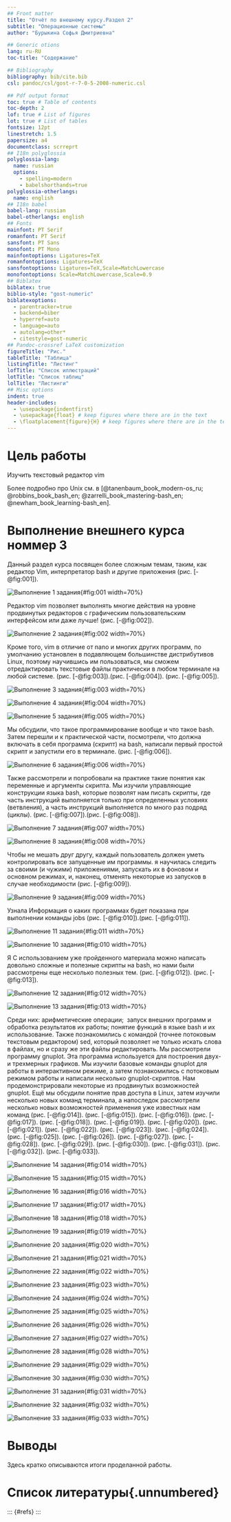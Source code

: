 ```yaml
---
## Front matter
title: "Отчёт по внешнему курсу.Раздел 2"
subtitle: "Операционные системы"
author: "Бурыкина Софья Дмитриевна"

## Generic otions
lang: ru-RU
toc-title: "Содержание"

## Bibliography
bibliography: bib/cite.bib
csl: pandoc/csl/gost-r-7-0-5-2008-numeric.csl

## Pdf output format
toc: true # Table of contents
toc-depth: 2
lof: true # List of figures
lot: true # List of tables
fontsize: 12pt
linestretch: 1.5
papersize: a4
documentclass: scrreprt
## I18n polyglossia
polyglossia-lang:
  name: russian
  options:
	- spelling=modern
	- babelshorthands=true
polyglossia-otherlangs:
  name: english
## I18n babel
babel-lang: russian
babel-otherlangs: english
## Fonts
mainfont: PT Serif
romanfont: PT Serif
sansfont: PT Sans
monofont: PT Mono
mainfontoptions: Ligatures=TeX
romanfontoptions: Ligatures=TeX
sansfontoptions: Ligatures=TeX,Scale=MatchLowercase
monofontoptions: Scale=MatchLowercase,Scale=0.9
## Biblatex
biblatex: true
biblio-style: "gost-numeric"
biblatexoptions:
  - parentracker=true
  - backend=biber
  - hyperref=auto
  - language=auto
  - autolang=other*
  - citestyle=gost-numeric
## Pandoc-crossref LaTeX customization
figureTitle: "Рис."
tableTitle: "Таблица"
listingTitle: "Листинг"
lofTitle: "Список иллюстраций"
lotTitle: "Список таблиц"
lolTitle: "Листинги"
## Misc options
indent: true
header-includes:
  - \usepackage{indentfirst}
  - \usepackage{float} # keep figures where there are in the text
  - \floatplacement{figure}{H} # keep figures where there are in the text
---
```


# Цель работы

Изучить текстовый редактор vim

Более подробно про Unix см. в [@tanenbaum_book_modern-os_ru; @robbins_book_bash_en; @zarrelli_book_mastering-bash_en; @newham_book_learning-bash_en].

# Выполнение внешнего курса номмер 3

 Данный раздел курса посвящен более сложным темам, таким, как редактор Vim, интерпретатор bash и другие приложения (рис. [-@fig:001]).

![Выполнение 1 задания](image/1.png){#fig:001 width=70%}

Редактор vim позволяет выполнять многие действия на уровне продвинутых редакторов с графическим пользовательским интерфейсом или даже лучше!  (рис. [-@fig:002]).

![Выполнение 2 задания](image/2.png){#fig:002 width=70%} 

Кроме того, vim в отличие от nano и многих других программ, по умолчанию установлен в подавляющем большинстве дистрибутивов Linux, поэтому научившись им пользоваться, мы сможем отредактировать текстовые файлы практически в любом терминале на любой системе.   (рис. [-@fig:003]).(рис. [-@fig:004]).  (рис. [-@fig:005]).

![Выполнение 3 задания](image/3.png){#fig:003 width=70%} 

![Выполнение 4 задания](image/4.png){#fig:004 width=70%} 

![Выполнение 5 задания](image/5.png){#fig:005 width=70%} 

Мы обсудили, что такое программирование вообще и что такое bash. Затем перешли и к практической части, посмотрели, что должна включать в себя программа (скрипт) на bash, написали первый простой скрипт и запустили его в терминале.  (рис. [-@fig:006]).

![Выполнение 6 задания](image/6.png){#fig:006 width=70%} 

Также рассмотрели и попробовали на практике такие понятия как переменные и аргументы скрипта. Мы изучили управляющие конструкции языка bash, которые позволят нам писать скрипты, где часть инструкций выполняется только при определенных условиях (ветвления), а часть инструкций выполняется по много раз подряд (циклы). (рис. [-@fig:007]).(рис. [-@fig:008]).


![Выполнение 7 задания](image/7.png){#fig:007 width=70%} 


![Выполнение 8 задания](image/8.png){#fig:008 width=70%} 

Чтобы не мешать друг другу, каждый пользователь должен уметь контролировать все запущенные им программы. я научилась следить за своими (и чужими) приложениями, запускать их в фоновом и основном режимах, и, наконец, отменять некоторые из запусков в случае необходимости (рис. [-@fig:009]).

![Выполнение 9 задания](image/9.png){#fig:009 width=70%} 

Узнала Информация о каких программах будет показана при выполнении команды jobs (рис. [-@fig:010]).(рис. [-@fig:011]).

![Выполнение 11 задания](image/11.png){#fig:011 width=70%} 

![Выполнение 10 задания](image/10.png){#fig:010 width=70%} 

  Я  С использованием уже пройденного материала можно написать довольно сложные и полезные скрипты на bash, но нами были рассмотрены еще несколько полезных тем.  (рис. [-@fig:012]). (рис. [-@fig:013]).

![Выполнение 12 задания](image/12.png){#fig:012 width=70%} 


![Выполнение 13 задания](image/13.png){#fig:013 width=70%} 

Среди них: арифметические операции;  запуск внешних программ и обработка результатов их работы; понятие функций в языке bash и их использование. Также познакомились с командой (точнее потоковым текстовым редактором) sed, который позволяет не только искать слова в файлах, но и сразу же эти файлы редактировать. Мы рассмотрели программу gnuplot. Эта программа используется для построения двух- и трехмерных графиков. Мы изучили базовые команды gnuplot для работы в интерактивном режиме, а затем познакомились с потоковым режимом работы и написали несколько gnuplot-скриптов. Нам продемонстрировали некоторые из продвинутых возможностей gnuplot. Ещё мы обсудили понятие прав доступа в Linux, затем изучили несколько новых команд терминала, а напоследок рассмотрели несколько новых возможностей применения уже известных нам команд (рис. [-@fig:014]).
(рис. [-@fig:015]).
(рис. [-@fig:016]).
(рис. [-@fig:017]).
(рис. [-@fig:018]).
(рис. [-@fig:019]).
(рис. [-@fig:020]).
(рис. [-@fig:021]).
(рис. [-@fig:022]).
(рис. [-@fig:023]).
(рис. [-@fig:024]).
(рис. [-@fig:025]).
(рис. [-@fig:026]).
(рис. [-@fig:027]).
(рис. [-@fig:028]).
(рис. [-@fig:029]).
(рис. [-@fig:030]).
(рис. [-@fig:031]).
(рис. [-@fig:032]).
(рис. [-@fig:033]).


![Выполнение 14 задания](image/14.png){#fig:014 width=70%} 

![Выполнение 15 задания](image/15.png){#fig:015 width=70%} 

![Выполнение 16 задания](image/16.png){#fig:016 width=70%} 

![Выполнение 17 задания](image/17.png){#fig:017 width=70%} 

![Выполнение 18 задания](image/18.png){#fig:018 width=70%} 

![Выполнение 19 задания](image/19.png){#fig:019 width=70%} 

![Выполнение 20 задания](image/20.png){#fig:020 width=70%} 

![Выполнение 21 задания](image/21.png){#fig:021 width=70%} 

![Выполнение 22 задания](image/22.png){#fig:022 width=70%} 

![Выполнение 23 задания](image/23.png){#fig:023 width=70%} 

![Выполнение 24 задания](image/24.png){#fig:024 width=70%} 

![Выполнение 25 задания](image/25.png){#fig:025 width=70%} 

![Выполнение 26 задания](image/26.png){#fig:026 width=70%} 

![Выполнение 27 задания](image/27.png){#fig:027 width=70%} 

![Выполнение 28 задания](image/28.png){#fig:028 width=70%} 

![Выполнение 29 задания](image/29.png){#fig:029 width=70%} 

![Выполнение 30 задания](image/30.png){#fig:030 width=70%} 

![Выполнение 31 задания](image/31.png){#fig:031 width=70%} 

![Выполнение 32 задания](image/32.png){#fig:032 width=70%} 

![Выполнение 33 задания](image/33.png){#fig:033 width=70%} 




# Выводы

Здесь кратко описываются итоги проделанной работы.

# Список литературы{.unnumbered}

::: {#refs}
:::
